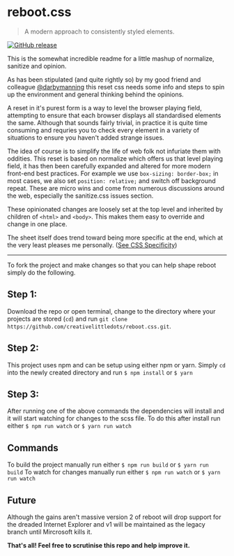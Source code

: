 # reboot.css
> A modern approach to consistently styled elements.

[![GitHub release](https://img.shields.io/github/release/creativelittledots/reboot.css.svg?style=for-the-badge)]()


This is the somewhat incredible readme for a little mashup of normalize, sanitize and opinion.

As has been stipulated (and quite rightly so) by my good friend and colleague [@darbymanning](https://github.com/darbymanning) this reset css needs some info and steps to spin up the environment and general thinking behind the opinions.

A reset in it's purest form is a way to level the browser playing field, attempting to ensure that each browser displays all standardised elements the same. Although that sounds fairly trivial, in practice it is quite time consuming and requries you to check every element in a variety of situations to ensure you haven't added strange issues.

The idea of course is to simplify the life of web folk not infuriate them with oddities. This reset is based on normalize which offers us that level playing field, it has then been carefully expanded and altered for more modern front-end best practices. For example we use `box-sizing: border-box;` in most cases, we also set `position: relative;` and switch off background repeat. These are micro wins and come from numerous discussions around the web, especially the sanitize.css issues section.

These opinionated changes are loosely set at the top level and inherited by children of `<html>` and `<body>`. This makes them easy to override and change in one place.

The sheet itself does trend toward being more specific at the end, which at the very least pleases me personally. ([See CSS Specificity](https://developer.mozilla.org/en-US/docs/Web/CSS/Specificity))

- - -

To fork the project and make changes so that you can help shape reboot simply do the following.

## Step 1:
Download the repo or open terminal, change to the directory where your projects are stored (`cd`) and run
`git clone https://github.com/creativelittledots/reboot.css.git`.

## Step 2:
This project uses npm and can be setup using either npm or yarn. Simply `cd` into the newly created directory and run
`$ npm install` or `$ yarn`

## Step 3:
After running one of the above commands the dependencies will install and it will start watching for changes to the scss file. To do this after install run either `$ npm run watch` or `$ yarn run watch`

## Commands
To build the project manually run either `$ npm run build` or `$ yarn run build`
To watch for changes manually run either `$ npm run watch` or `$ yarn run watch`

## Future
Although the gains aren't massive version 2 of reboot will drop support for the dreaded Internet Explorer and v1 will be maintained as the legacy branch until Mircrosoft kills it. 

**That's all! Feel free to scrutinise this repo and help improve it.**
